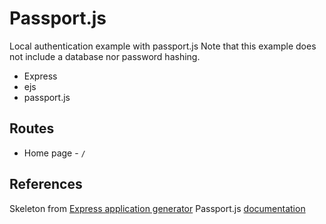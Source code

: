 # Passport.js
Local authentication example with passport.js
Note that this example does not include a database nor password hashing.

- Express
- ejs
- passport.js

## Routes
- Home page - `/`

## References
Skeleton from [Express application generator](https://expressjs.com/en/starter/generator.html)
Passport.js [documentation](http://www.passportjs.org/docs/)

